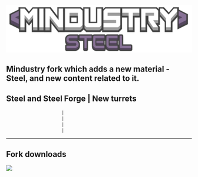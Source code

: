 ![Logo](core/assets/sprites/logo.png)

## Mindustry fork which adds a new material - Steel, and new content related to it.

## Steel and Steel Forge | New turrets
                         |
                         |
                         |
                         |
______________________________________________________________________________________________________________________________________________________________________________



## Fork downloads 
[![](https://sun9-9.userapi.com/impg/sOzaMtE7ZUc9ljxQOIuvSRADd9yTWuIUbSL3-A/rdGtjcga1Ko.jpg?size=310x226&quality=96&proxy=1&sign=af000a20dc6dfa973360c817bd0e350f&type=album)](https://github.com/pixaxeofpixie/Mindustry-Steel/releases)


